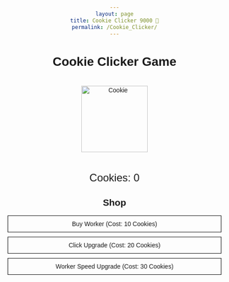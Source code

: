 ```yaml
---
layout: page
title: Cookie Clicker 9000 🍪
permalink: /Cookie_Clicker/
---
```


<style>
  body {
    text-align: center;
    font-family: Arial, sans-serif;
  }
  #cookie {
    width: 150px;
    cursor: pointer;
    margin: 20px;
  }
  #score {
    font-size: 24px;
  }
  #shop {
    margin-top: 20px;
  }
  .shop-item {
    margin: 10px;
    border: 1px solid black;
    padding: 10px;
    cursor: pointer;
  }
</style>

<h1>Cookie Clicker Game</h1>

<!-- Cookie Image -->
<img id="cookie" src="/Armaghan_2025/assets/Images/png-clipart-cookie-clicker-clicker-heroes-incremental-game-cookie-game-baked-goods-thumbnail-removebg-preview.png" alt="Cookie" />   

<!-- Score Display -->
<p id="score">Cookies: 0</p>

<!-- Shop Section -->
<div id="shop">
  <h2>Shop</h2>
  <div class="shop-item" id="worker">Buy Worker (Cost: 10 Cookies)</div>
  <div class="shop-item" id="click-upgrade">Click Upgrade (Cost: 20 Cookies)</div>
  <div class="shop-item" id="worker-speed-upgrade">Worker Speed Upgrade (Cost: 30 Cookies)</div>
</div>

<!-- Audio for Click Sound -->
<audio id="clickSound">
  <source src="/Armaghan_2025/assets/Images/mixkit-eating-crispy-cookies-122.wav" type="audio/wav">
</audio>

<script>
  // JavaScript for Cookie Clicker Game

  let score = 0;
  let cookiesPerSecond = 0;
  let cookiesPerClick = 1;
  let workerCost = 10;
  let clickUpgradeCost = 20;
  let workerSpeedUpgradeCost = 30;
  let workerSpeed = 1000;  // Initial worker speed (1000 ms = 1 second)

  // Update the score display
  function updateScore() {
    document.getElementById('score').innerText = `Cookies: ${score}`;
  }

  // Play click sound
  function playClickSound() {
    const clickSound = document.getElementById('clickSound');
    clickSound.play();
  }

  // Handle cookie click
  document.getElementById('cookie').addEventListener('click', function() {
    score += cookiesPerClick;
    updateScore();
    playClickSound();
  });

  // Shop - Buy a worker
  document.getElementById('worker').addEventListener('click', function() {
    if (score >= workerCost) {
      score -= workerCost;
      cookiesPerSecond += 1;
      workerCost = Math.floor(workerCost * 1.5);  // Increase cost for next worker
      updateScore();
      document.getElementById('worker').innerText = `Buy Worker (Cost: ${workerCost} Cookies)`;
    }
  });

  // Shop - Buy a click upgrade
  document.getElementById('click-upgrade').addEventListener('click', function() {
    if (score >= clickUpgradeCost) {
      score -= clickUpgradeCost;
      cookiesPerClick += 1;  // Increase the number of cookies per click
      clickUpgradeCost = Math.floor(clickUpgradeCost * 2);  // Increase cost for next upgrade
      updateScore();
      document.getElementById('click-upgrade').innerText = `Click Upgrade (Cost: ${clickUpgradeCost} Cookies)`;
    }
  });

  // Shop - Buy a worker speed upgrade
  document.getElementById('worker-speed-upgrade').addEventListener('click', function() {
    if (score >= workerSpeedUpgradeCost) {
      score -= workerSpeedUpgradeCost;
      workerSpeed = Math.max(200, workerSpeed - 10);  // Decrease worker interval, minimum is 200ms
      workerSpeedUpgradeCost = Math.floor(workerSpeedUpgradeCost * 1.5);  // Increase cost for next upgrade
      updateScore();
      document.getElementById('worker-speed-upgrade').innerText = `Worker Speed Upgrade (Cost: ${workerSpeedUpgradeCost} Cookies)`;

      // Reset the interval with the new worker speed
      clearInterval(workerInterval);
      workerInterval = setInterval(function() {
        score += cookiesPerSecond;
        updateScore();
      }, workerSpeed);
    }
  });

  // Add cookies passively for workers
  let workerInterval = setInterval(function() {
    score += cookiesPerSecond;
    updateScore();
  }, workerSpeed);  // Initially 1000ms

  // Listen for Control + Z to add 99,999,999 cookies
  document.addEventListener('keydown', function(event) {
    if (event.ctrlKey && event.key === 'z') {
      score += 99999999;
      updateScore();
    }
  });
</script>
